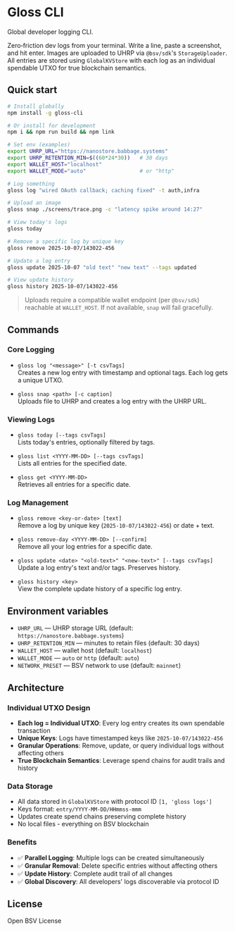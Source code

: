 # Gloss CLI

Global developer logging CLI.

Zero‑friction dev logs from your terminal. Write a line, paste a screenshot, and hit enter. 
Images are uploaded to UHRP via `@bsv/sdk`'s `StorageUploader`. All entries are stored using `GlobalKVStore` 
with each log as an individual spendable UTXO for true blockchain semantics.

## Quick start

```bash
# Install globally
npm install -g gloss-cli

# Or install for development
npm i && npm run build && npm link

# Set env (examples)
export UHRP_URL="https://nanostore.babbage.systems"
export UHRP_RETENTION_MIN=$((60*24*30))   # 30 days
export WALLET_HOST="localhost"
export WALLET_MODE="auto"                 # or "http"

# Log something
gloss log "wired OAuth callback; caching fixed" -t auth,infra

# Upload an image
gloss snap ./screens/trace.png -c "latency spike around 14:27"

# View today's logs
gloss today

# Remove a specific log by unique key
gloss remove 2025-10-07/143022-456

# Update a log entry
gloss update 2025-10-07 "old text" "new text" --tags updated

# View update history
gloss history 2025-10-07/143022-456
```
> Uploads require a compatible wallet endpoint (per `@bsv/sdk`) reachable at `WALLET_HOST`.
> If not available, `snap` will fail gracefully.

## Commands

### Core Logging
- `gloss log "<message>" [-t csvTags]`  
  Creates a new log entry with timestamp and optional tags. Each log gets a unique UTXO.

- `gloss snap <path> [-c caption]`  
  Uploads file to UHRP and creates a log entry with the UHRP URL.

### Viewing Logs
- `gloss today [--tags csvTags]`  
  Lists today's entries, optionally filtered by tags.

- `gloss list <YYYY-MM-DD> [--tags csvTags]`  
  Lists all entries for the specified date.

- `gloss get <YYYY-MM-DD>`  
  Retrieves all entries for a specific date.

### Log Management
- `gloss remove <key-or-date> [text]`  
  Remove a log by unique key (`2025-10-07/143022-456`) or date + text.

- `gloss remove-day <YYYY-MM-DD> [--confirm]`  
  Remove all your log entries for a specific date.

- `gloss update <date> "<old-text>" "<new-text>" [--tags csvTags]`  
  Update a log entry's text and/or tags. Preserves history.

- `gloss history <key>`  
  View the complete update history of a specific log entry.

## Environment variables

- `UHRP_URL` — UHRP storage URL (default: `https://nanostore.babbage.systems`)
- `UHRP_RETENTION_MIN` — minutes to retain files (default: 30 days)
- `WALLET_HOST` — wallet host (default: `localhost`)
- `WALLET_MODE` — `auto` or `http` (default: `auto`)
- `NETWORK_PRESET` — BSV network to use (default: `mainnet`)

## Architecture

### Individual UTXO Design
- **Each log = Individual UTXO**: Every log entry creates its own spendable transaction
- **Unique Keys**: Logs have timestamped keys like `2025-10-07/143022-456`
- **Granular Operations**: Remove, update, or query individual logs without affecting others
- **True Blockchain Semantics**: Leverage spend chains for audit trails and history

### Data Storage
- All data stored in `GlobalKVStore` with protocol ID `[1, 'gloss logs']`
- Keys format: `entry/YYYY-MM-DD/HHmmss-mmm`
- Updates create spend chains preserving complete history
- No local files - everything on BSV blockchain

### Benefits
- ✅ **Parallel Logging**: Multiple logs can be created simultaneously
- ✅ **Granular Removal**: Delete specific entries without affecting others  
- ✅ **Update History**: Complete audit trail of all changes
- ✅ **Global Discovery**: All developers' logs discoverable via protocol ID

## License

Open BSV License
